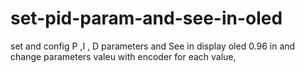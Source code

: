# set-pid-param-and-see-in-oled
set and config P ,I , D parameters and See in display oled 0.96 in and change parameters valeu with encoder for each value,
